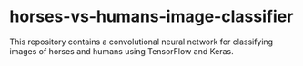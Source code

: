 # horses-vs-humans-image-classifier
This repository contains a convolutional neural network for classifying images of horses and humans using TensorFlow and Keras.
